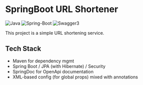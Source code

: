 # SpringBoot URL Shortener
![Java](https://img.shields.io/badge/Java-FEB95F?style=for-the-badge&logo=java&logoColor=white)
![Spring-Boot](https://img.shields.io/badge/SpringBoot-81FF5E?style=for-the-badge&logo=spring&logoColor=white)
![Swagger3](https://img.shields.io/badge/Swagger3-84E713?style=for-the-badge&logo=swagger&logoColor=white)

This project is a simple URL shortening service.

## Tech Stack
- Maven for dependency mgmt
- Spring Boot / JPA (with Hibernate) / Security
- SpringDoc for OpenApi documentation
- XML-based config (for global props) mixed with annotations

